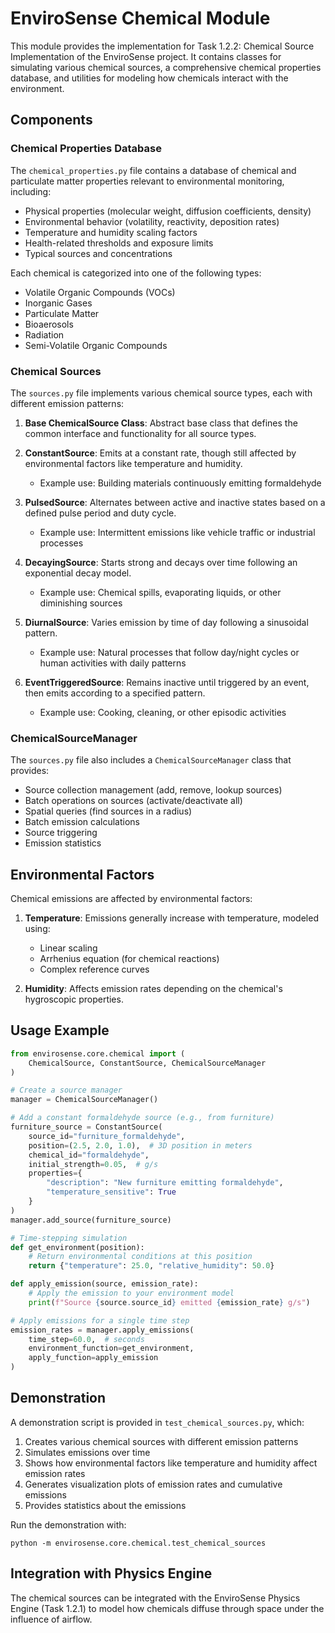 # EnviroSense Chemical Module

This module provides the implementation for Task 1.2.2: Chemical Source Implementation of the EnviroSense project. It contains classes for simulating various chemical sources, a comprehensive chemical properties database, and utilities for modeling how chemicals interact with the environment.

## Components

### Chemical Properties Database

The `chemical_properties.py` file contains a database of chemical and particulate matter properties relevant to environmental monitoring, including:

- Physical properties (molecular weight, diffusion coefficients, density)
- Environmental behavior (volatility, reactivity, deposition rates)
- Temperature and humidity scaling factors
- Health-related thresholds and exposure limits
- Typical sources and concentrations

Each chemical is categorized into one of the following types:
- Volatile Organic Compounds (VOCs)
- Inorganic Gases
- Particulate Matter
- Bioaerosols
- Radiation
- Semi-Volatile Organic Compounds

### Chemical Sources

The `sources.py` file implements various chemical source types, each with different emission patterns:

1. **Base ChemicalSource Class**: Abstract base class that defines the common interface and functionality for all source types.

2. **ConstantSource**: Emits at a constant rate, though still affected by environmental factors like temperature and humidity.
   - Example use: Building materials continuously emitting formaldehyde

3. **PulsedSource**: Alternates between active and inactive states based on a defined pulse period and duty cycle.
   - Example use: Intermittent emissions like vehicle traffic or industrial processes

4. **DecayingSource**: Starts strong and decays over time following an exponential decay model.
   - Example use: Chemical spills, evaporating liquids, or other diminishing sources

5. **DiurnalSource**: Varies emission by time of day following a sinusoidal pattern.
   - Example use: Natural processes that follow day/night cycles or human activities with daily patterns

6. **EventTriggeredSource**: Remains inactive until triggered by an event, then emits according to a specified pattern.
   - Example use: Cooking, cleaning, or other episodic activities

### ChemicalSourceManager

The `sources.py` file also includes a `ChemicalSourceManager` class that provides:

- Source collection management (add, remove, lookup sources)
- Batch operations on sources (activate/deactivate all)
- Spatial queries (find sources in a radius)
- Batch emission calculations
- Source triggering
- Emission statistics

## Environmental Factors

Chemical emissions are affected by environmental factors:

1. **Temperature**: Emissions generally increase with temperature, modeled using:
   - Linear scaling
   - Arrhenius equation (for chemical reactions)
   - Complex reference curves

2. **Humidity**: Affects emission rates depending on the chemical's hygroscopic properties.

## Usage Example

```python
from envirosense.core.chemical import (
    ChemicalSource, ConstantSource, ChemicalSourceManager
)

# Create a source manager
manager = ChemicalSourceManager()

# Add a constant formaldehyde source (e.g., from furniture)
furniture_source = ConstantSource(
    source_id="furniture_formaldehyde",
    position=(2.5, 2.0, 1.0),  # 3D position in meters
    chemical_id="formaldehyde",
    initial_strength=0.05,  # g/s
    properties={
        "description": "New furniture emitting formaldehyde",
        "temperature_sensitive": True
    }
)
manager.add_source(furniture_source)

# Time-stepping simulation
def get_environment(position):
    # Return environmental conditions at this position
    return {"temperature": 25.0, "relative_humidity": 50.0}

def apply_emission(source, emission_rate):
    # Apply the emission to your environment model
    print(f"Source {source.source_id} emitted {emission_rate} g/s")

# Apply emissions for a single time step
emission_rates = manager.apply_emissions(
    time_step=60.0,  # seconds
    environment_function=get_environment,
    apply_function=apply_emission
)
```

## Demonstration

A demonstration script is provided in `test_chemical_sources.py`, which:

1. Creates various chemical sources with different emission patterns
2. Simulates emissions over time
3. Shows how environmental factors like temperature and humidity affect emission rates
4. Generates visualization plots of emission rates and cumulative emissions
5. Provides statistics about the emissions

Run the demonstration with:

```
python -m envirosense.core.chemical.test_chemical_sources
```

## Integration with Physics Engine

The chemical sources can be integrated with the EnviroSense Physics Engine (Task 1.2.1) to model how chemicals diffuse through space under the influence of airflow.
